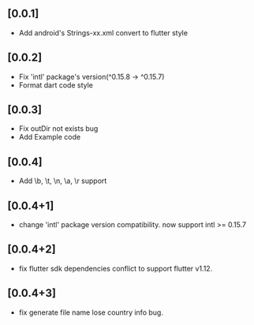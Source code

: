 ## [0.0.1]

* Add android's Strings-xx.xml convert to flutter style

## [0.0.2]

* Fix 'intl' package's version(^0.15.8 -> ^0.15.7)
* Format dart code style

## [0.0.3]

* Fix outDir not exists bug
* Add Example code

## [0.0.4]

* Add \b, \t, \n, \a, \r support

## [0.0.4+1]

* change 'intl' package version compatibility. now support intl >= 0.15.7

## [0.0.4+2]

*  fix flutter sdk dependencies conflict to support flutter v1.12.

## [0.0.4+3]

*  fix generate file name lose country info bug.